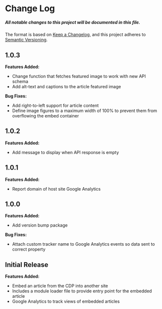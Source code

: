 # Change Log
##### All notable changes to this project will be documented in this file.

The format is based on [Keep a Changelog](https://keepachangelog.com/en/1.0.0/),
and this project adheres to [Semantic Versioning](https://semver.org/spec/v2.0.0.html).

## 1.0.3

**Features Added:**
- Change function that fetches featured image to work with new API schema
- Add alt-text and captions to the article featured image

**Bug Fixes:**
- Add right-to-left support for article content
- Define image figures to a maximum width of 100% to prevent them from overflowing the embed container

## 1.0.2

**Features Added:**
- Add message to display when API response is empty

## 1.0.1

**Features Added:**
- Report domain of host site Google Analytics

## 1.0.0

**Features Added:**
- Add version bump package

**Bug Fixes:**
- Attach custom tracker name to Google Analytics events so data sent to correct property

## Initial Release

**Features Added:**

- Embed an article from the CDP into another site
- Includes a module loader file to provide entry point for the embedded article
- Google Analytics to track views of embedded articles